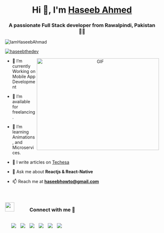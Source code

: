 <h1 align="center">Hi 👋, I'm <a href="https://haseeb-portfolio.netlify.app" target="blank">Haseeb Ahmed</a></h1>
<h3 align="center">A passionate Full Stack developer from Rawalpindi, Pakistan &#115740;&#115740</h3>

<p align="left"> <img src="https://komarev.com/ghpvc/?username=IamHaseebAhmad&label=Profile%20views&color=0e75b6&style=flat" alt="IamHaseebAhmad" /> </p>

<p align="left"> <a href="https://twitter.com/haseebthedev" target="blank"><img src="https://img.shields.io/twitter/follow/haseebthedev?logo=twitter&style=for-the-badge" alt="haseebthedev" /></a> </p>

<a target="_blank" align="center">
  <img align="right" top="500" height="300" width="400" alt="GIF" src="https://media.giphy.com/media/SWoSkN6DxTszqIKEqv/giphy.gif">
</a>

- 🌱 I’m currently Working on Mobile App Development

- 🤝 I’m available for freelancing.

- 🌱 I’m learning Animations, and Microservices. 

- 📝 I write articles on <a href="https://techesa.blogspot.com" target="blank">Techesa</a>

- 💬 Ask me about **Reactjs & React-Native** 

- 📫 Reach me at **haseebhowto@gmail.com**


<p>
	<br />
<h3> <img src="https://media.giphy.com/media/iY8CRBdQXODJSCERIr/giphy.gif" width="30" height="30" style="margin-right: 50px;">Connect with me 🤝 </h3><br />
	
 <div class="icons-social" style="margin-left: 10px;">
        <a style="margin-left: 10px;"  target="_blank" href="https://www.linkedin.com/in/iamhaseebahmad/">
			<img src="https://img.icons8.com/doodle/40/000000/linkedin--v2.png"></a>
        <a style="margin-left: 10px;" target="_blank" href="https://github.com/IamHaseebAhmed">
		<img src="https://img.icons8.com/doodle/40/000000/github--v1.png"></a>
		<a style="margin-left: 10px;" target="_blank" href="https://stackoverflow.com/users/9801624/haseeb-ahmed">
				<img src="https://img.icons8.com/external-tal-revivo-color-tal-revivo/40/000000/external-stack-overflow-is-a-question-and-answer-site-for-professional-logo-color-tal-revivo.png"></a>
	   <a style="margin-left: 10px;" target="_blank" href="https://dev.to/iamhaseebahmed">
					<img src="https://img.icons8.com/external-sketchy-juicy-fish/0.6x/external-blog-online-services-sketchy-sketchy-juicy-fish.png"></a>
        <a style="margin-left: 10px;" target="_blank" href="https://instagram.com/iamhaseebahmed">
			<img src="https://img.icons8.com/doodle/40/000000/instagram-new--v2.png"></a>
		<a style="margin-left: 10px;" target="_blank" href="https://twitter.com/IamHaseebAhmad">
			<img src="https://img.icons8.com/doodle/40/000000/twitter-squared--v2.png" ></a>
      </div>
</p>
